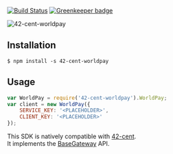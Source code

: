 [![Build Status](https://travis-ci.org/continuous-software/42-cent-worldpay.svg?branch=master)](https://travis-ci.org/continuous-software/42-cent-worldpay) [![Greenkeeper badge](https://badges.greenkeeper.io/continuous-software/42-cent-worldpay.svg)](https://greenkeeper.io/)

<img src="https://i.dailymail.co.uk/i/pix/2016/07/19/19/366BE2E900000578-3698079-image-m-3_1468953976637.jpg" alt="42-cent-worldpay"/>

## Installation ##

    $ npm install -s 42-cent-worldpay

## Usage

```javascript
var WorldPay = require('42-cent-worldpay').WorldPay;
var client = new WorldPay({
    SERVICE_KEY: '<PLACEHOLDER>',
    CLIENT_KEY: '<PLACEHOLDER>'
});
```

This SDK is natively compatible with [42-cent](https://github.com/continuous-software/42-cent).  
It implements the [BaseGateway](https://github.com/continuous-software/42-cent-base) API.
